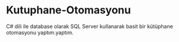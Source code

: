 # Kutuphane-Otomasyonu
 C# dili ile database olarak SQL Server kullanarak basit bir kütüphane otomasyonu yaptım.yaptım.

